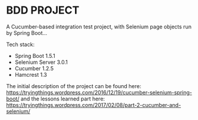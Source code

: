 # BDD PROJECT
A Cucumber-based integration test project, with Selenium page objects run by Spring Boot...

Tech stack:
 - Spring Boot 1.5.1
 - Selenium Server 3.0.1
 - Cucumber 1.2.5
 - Hamcrest 1.3
 
The initial description of the project can be found here:
https://tryingthings.wordpress.com/2016/12/19/cucumber-selenium-spring-boot/
and the lessons learned part here:
https://tryingthings.wordpress.com/2017/02/08/part-2-cucumber-and-selenium/

